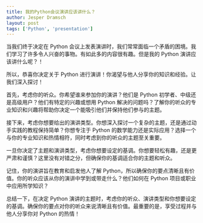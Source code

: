 ```yaml
---
title: 我的Python会议演讲应该讲什么？
author: Jesper Dramsch
layout: post
tags: ['Python', 'presentation']
---
```


当我们终于决定在 Python 会议上发表演讲时，我们常常面临一个矛盾的困境。我们学习了许多令人兴奋的事物。有如此多的内容很有趣。但是我的 Python 演讲应该讲什么呢？！

所以，恭喜你决定关于 Python 进行演讲！你渴望与他人分享你的知识和经验。让我们深入探讨！

首先，考虑你的听众。你希望谁来参加你的演讲？他们是 Python 初学者、中级还是高级用户？他们有特定的兴趣或想用 Python 解决的问题吗？了解你的听众的专业知识和兴趣将帮助你决定一个能吸引他们并保持他们参与的主题。

接下来，考虑你想要给出的演讲类型。你想深入探讨一个复杂的主题，还是通过动手实践的教程保持简单？你想专注于 Python 的数学能力还是实际应用？选择一个与你的专业知识和热情相符，同时考虑到你的听众的主题至关重要。

一旦你决定了主题和演讲类型，考虑你想要设定的基调。你想要轻松有趣，还是更严肃和谨慎？这里没有对错之分，但确保你的基调适合你的主题和听众。

记住，你的演讲旨在教育和启发他人了解 Python，所以确保你的要点清晰且有价值。你的听众应该从你的演讲中学到或带走什么？他们如何在 Python 项目或职业中应用所学知识？

总结一下，在决定 Python 演讲的主题时，考虑你的听众、演讲类型和你想要设定的基调。确保你的要点对你的听众来说清晰且有价值。最重要的是，享受过程并与他人分享你对 Python 的热情！
